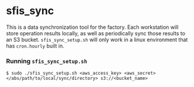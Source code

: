 # sfis_sync
This is a data synchronization tool for the factory. Each workstation will store operation results locally, as well as periodically sync those results to an S3 bucket. `sfis_sync_setup.sh` will only work in a linux environment that has `cron.hourly` built in.

### Running `sfis_sync_setup.sh`
```
$ sudo ./sfis_sync_setup.sh <aws_access_key> <aws_secret> </abs/path/to/local/sync/directory> s3://<bucket_name>
```
